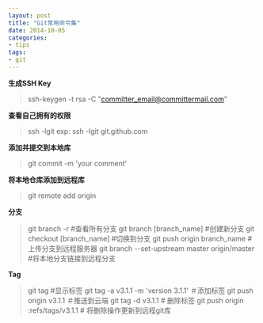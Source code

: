 ```yaml
---
layout: post
title: "Git常用命令集"
date: 2014-10-05
categories:
- tips
tags:
- git
---
```



<!-- more -->

**生成SSH Key**
> ssh-keygen -t rsa -C "committer_email@committermail.com"  

**查看自己拥有的权限**
> ssh -lgit <git host>
> exp: ssh -lgit git.github.com

<!-- more -->

**添加并提交到本地库**
> git commit -m 'your comment'

**将本地仓库添加到远程库**
> git remote add origin <your git.git>

**分支**
> git branch -r    #查看所有分支
> git branch [branch_name] #创建新分支
> git checkout [branch_name] #切换到分支
> git push origin branch_name #上传分支到远程服务器
> git branch --set-upstream master origin/master #将本地分支链接到远程分支

**Tag**
> git tag #显示标签
> git tag -a v3.1.1 -m 'version 3.1.1'    ＃添加标签
> git push origin v3.1.1 ＃推送到云端
> git tag -d v3.1.1 # 删除标签
> git push origin :refs/tags/v3.1.1 # 将删除操作更新到远程git库
